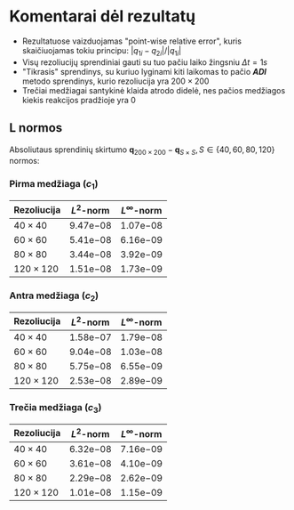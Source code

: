 # Komentarai dėl rezultatų

- Rezultatuose vaizduojamas "point-wise relative error", kuris skaičiuojamas tokiu principu: $|q_{1i} - q_{2i}| / |q_{1i}|$
- Visų rezoliucijų sprendiniai gauti su tuo pačiu laiko žingsniu $\Delta t = 1s$
- "Tikrasis" sprendinys, su kuriuo lyginami kiti laikomas to pačio _**ADI**_ metodo sprendinys, kurio rezoliucija yra $200\times200$
- Trečiai medžiagai santykinė klaida atrodo didelė, nes pačios medžiagos kiekis reakcijos pradžioje yra $0$

## L normos

Absoliutaus sprendinių skirtumo $\textbf{q}_{200\times200}-\textbf{q}_{S\times S}, S\in\{40, 60, 80, 120\}$ normos:

### Pirma medžiaga $(c_1)$

| Rezoliucija      | $L^2$-norm            | $L^{\infty}$-norm     |
| ---------------- | --------------------- | --------------------- |
| $40 \times 40$   | $9.47\mathrm{e}{-08}$ | $1.07\mathrm{e}{-08}$ |
| $60 \times 60$   | $5.41\mathrm{e}{-08}$ | $6.16\mathrm{e}{-09}$ |
| $80 \times 80$   | $3.44\mathrm{e}{-08}$ | $3.92\mathrm{e}{-09}$ |
| $120 \times 120$ | $1.51\mathrm{e}{-08}$ | $1.73\mathrm{e}{-09}$ |

### Antra medžiaga $(c_2)$

| Rezoliucija      | $L^2$-norm            | $L^{\infty}$-norm     |
| ---------------- | --------------------- | --------------------- |
| $40 \times 40$   | $1.58\mathrm{e}{-07}$ | $1.79\mathrm{e}{-08}$ |
| $60 \times 60$   | $9.04\mathrm{e}{-08}$ | $1.03\mathrm{e}{-08}$ |
| $80 \times 80$   | $5.75\mathrm{e}{-08}$ | $6.55\mathrm{e}{-09}$ |
| $120 \times 120$ | $2.53\mathrm{e}{-08}$ | $2.89\mathrm{e}{-09}$ |


### Trečia medžiaga $(c_3)$

| Rezoliucija      | $L^2$-norm            | $L^{\infty}$-norm     |
| ---------------- | --------------------- | --------------------- |
| $40 \times 40$   | $6.32\mathrm{e}{-08}$ | $7.16\mathrm{e}{-09}$ |
| $60 \times 60$   | $3.61\mathrm{e}{-08}$ | $4.10\mathrm{e}{-09}$ |
| $80 \times 80$   | $2.29\mathrm{e}{-08}$ | $2.62\mathrm{e}{-09}$ |
| $120 \times 120$ | $1.01\mathrm{e}{-08}$ | $1.15\mathrm{e}{-09}$ |